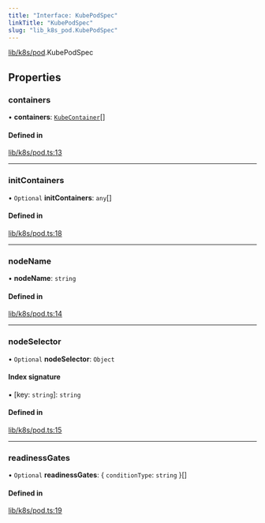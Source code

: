 ```yaml
---
title: "Interface: KubePodSpec"
linkTitle: "KubePodSpec"
slug: "lib_k8s_pod.KubePodSpec"
---
```


[lib/k8s/pod](../modules/lib_k8s_pod.md).KubePodSpec

## Properties

### containers

• **containers**: [`KubeContainer`](lib_k8s_cluster.KubeContainer.md)[]

#### Defined in

[lib/k8s/pod.ts:13](https://github.com/headlamp-k8s/headlamp/blob/840d05a1/frontend/src/lib/k8s/pod.ts#L13)

___

### initContainers

• `Optional` **initContainers**: `any`[]

#### Defined in

[lib/k8s/pod.ts:18](https://github.com/headlamp-k8s/headlamp/blob/840d05a1/frontend/src/lib/k8s/pod.ts#L18)

___

### nodeName

• **nodeName**: `string`

#### Defined in

[lib/k8s/pod.ts:14](https://github.com/headlamp-k8s/headlamp/blob/840d05a1/frontend/src/lib/k8s/pod.ts#L14)

___

### nodeSelector

• `Optional` **nodeSelector**: `Object`

#### Index signature

▪ [key: `string`]: `string`

#### Defined in

[lib/k8s/pod.ts:15](https://github.com/headlamp-k8s/headlamp/blob/840d05a1/frontend/src/lib/k8s/pod.ts#L15)

___

### readinessGates

• `Optional` **readinessGates**: { `conditionType`: `string`  }[]

#### Defined in

[lib/k8s/pod.ts:19](https://github.com/headlamp-k8s/headlamp/blob/840d05a1/frontend/src/lib/k8s/pod.ts#L19)
